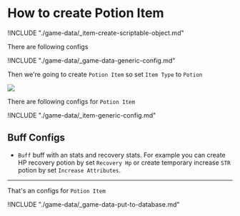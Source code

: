 # How to create Potion Item

!INCLUDE "./game-data/_item-create-scriptable-object.md"

There are following configs

!INCLUDE "./game-data/_game-data-generic-config.md"

Then we're going to create `Potion Item` so set `Item Type` to `Potion`

![](../images/items/003-5.png)

There are following configs for `Potion Item`

!INCLUDE "./game-data/_item-generic-config.md"

## Buff Configs

- `Buff` buff with an stats and recovery stats. For example you can create HP recovery potion by set `Recovery Hp` or create temporary increase `STR` potion by set `Increase Attributes`.

* * *

That's an configs for `Potion Item`

!INCLUDE "./game-data/_game-data-put-to-database.md"